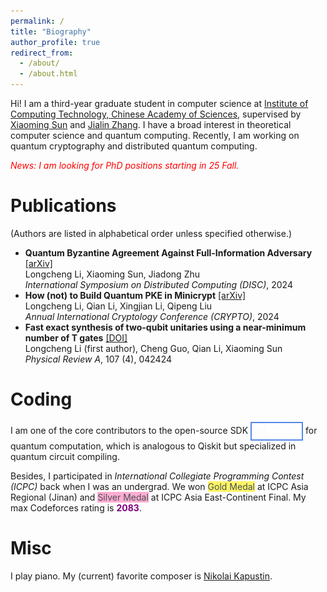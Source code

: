 ```yaml
---
permalink: /
title: "Biography"
author_profile: true
redirect_from: 
  - /about/
  - /about.html
---
```



Hi! I am a third-year graduate student in computer science at [Institute of Computing Technology, Chinese Academy of Sciences](http://english.ict.cas.cn/), supervised by [Xiaoming Sun](https://scholar.google.com/citations?user=WKpSlhQAAAAJ) and [Jialin Zhang](https://dblp.org/pid/91/2798-1.html). I have a broad interest in theoretical computer science and quantum computing. Recently, I am working on quantum cryptography and distributed quantum computing.

<span style="color: red;">*News: I am looking for PhD positions starting in 25 Fall.*</span>

Publications
=====
(Authors are listed in alphabetical order unless specified otherwise.)

- **Quantum Byzantine Agreement Against Full-Information Adversary** [[arXiv]](https://arxiv.org/abs/2409.01707) <br>
  Longcheng Li, Xiaoming Sun, Jiadong Zhu <br>
  *International Symposium on Distributed Computing (DISC)*, 2024
- **How (not) to Build Quantum PKE in Minicrypt** [[arXiv]](https://arxiv.org/abs/2405.20295) <br>
  Longcheng Li, Qian Li, Xingjian Li, Qipeng Liu <br>
  *Annual International Cryptology Conference (CRYPTO)*, 2024
- **Fast exact synthesis of two-qubit unitaries using a near-minimum number of T gates** [[DOI]](https://doi.org/10.1103/physreva.107.042424) <br>
  Longcheng Li (first author), Cheng Guo, Qian Li, Xiaoming Sun <br>
  *Physical Review A*, 107 (4), 042424

Coding
=====
I am one of the core contributors to the open-source SDK <a href="https://quict-docs.readthedocs.io/aa/latest/" style="background-color: #5488e8; display: inline-block; padding: 2px;"><img src="images/quict_logo_white.webp" alt="QuICT Logo" style="vertical-align: middle; border: none; width: 80px;"> </a> for quantum computation, which is analogous to Qiskit but specialized in quantum circuit compiling. 

Besides, I participated in *International Collegiate Programming
Contest (ICPC)* back when I was an undergrad. We won
<a style="text-decoration: none;" href="https://board.xcpcio.com/icpc/2020/jinan"><span style="background-color:#fff566;color: #494e52;">Gold Medal</span></a> at ICPC Asia Regional (Jinan) and 
<a style="text-decoration: none;" href="https://board.xcpcio.com/icpc/2020/jinan"><span style="background-color:#ffadd2;color: #494e52;">Silver Medal</span></a> at ICPC Asia East-Continent Final. 
My max Codeforces rating is <a style="text-decoration: none;" href="https://codeforces.com/profile/Cothrax"><span style="color: purple;">**2083**</span></a>.


Misc
=====
I play piano. My (current) favorite composer is [Nikolai Kapustin](https://en.wikipedia.org/wiki/Nikolai_Kapustin).
